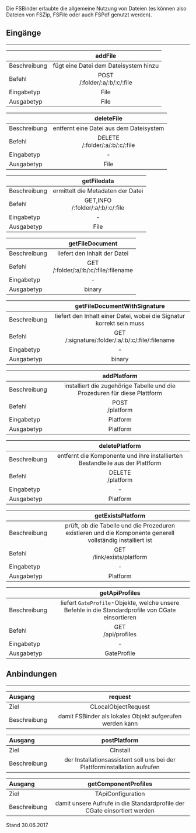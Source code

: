 <!--
  - @file de.md
  -
  - @license http://www.gnu.org/licenses/gpl-3.0.html GPL version 3
  -
  - @package OSTEPU (https://github.com/ostepu/ostepu-core)
  - @since -
  -
  - @author Till Uhlig <till.uhlig@student.uni-halle.de>
  - @date 2017
  -
 -->

Die FSBinder erlaubte die allgemeine Nutzung von Dateien (es können also Dateien von FSZip, FSFile oder auch FSPdf genutzt werden).

## Eingänge
---------------

||addFile|
| :----------- |:-----: |
|Beschreibung| fügt eine Datei dem Dateisystem hinzu|
|Befehl| POST<br>/:folder/:a/:b/:c/:file|
|Eingabetyp| File|
|Ausgabetyp| File|

||deleteFile|
| :----------- |:-----: |
|Beschreibung| entfernt eine Datei aus dem Dateisystem|
|Befehl| DELETE<br>/:folder/:a/:b/:c/:file|
|Eingabetyp| -|
|Ausgabetyp| File|

||getFiledata|
| :----------- |:-----: |
|Beschreibung| ermittelt die Metadaten der Datei|
|Befehl| GET,INFO<br>/:folder/:a/:b/:c/:file|
|Eingabetyp| -|
|Ausgabetyp| File|

||getFileDocument|
| :----------- |:-----: |
|Beschreibung| liefert den Inhalt der Datei|
|Befehl| GET<br>/:folder/:a/:b/:c/:file/:filename|
|Eingabetyp| -|
|Ausgabetyp| binary|

||getFileDocumentWithSignature|
| :----------- |:-----: |
|Beschreibung| liefert den Inhalt einer Datei, wobei die Signatur korrekt sein muss|
|Befehl| GET<br>/:signature/:folder/:a/:b/:c/:file/:filename|
|Eingabetyp| -|
|Ausgabetyp| binary|

||addPlatform|
| :----------- |:-----: |
|Beschreibung| installiert die zugehörige Tabelle und die Prozeduren für diese Plattform|
|Befehl| POST<br>/platform|
|Eingabetyp| Platform|
|Ausgabetyp| Platform|

||deletePlatform|
| :----------- |:-----: |
|Beschreibung| entfernt die Komponente und ihre installierten Bestandteile aus der Plattform|
|Befehl| DELETE<br>/platform|
|Eingabetyp| -|
|Ausgabetyp| Platform|

||getExistsPlatform|
| :----------- |:-----: |
|Beschreibung| prüft, ob die Tabelle und die Prozeduren existieren und die Komponente generell vollständig installiert ist|
|Befehl| GET<br>/link/exists/platform|
|Eingabetyp| -|
|Ausgabetyp| Platform|

||getApiProfiles|
| :----------- |:-----: |
|Beschreibung| liefert `GateProfile`-Objekte, welche unsere Befehle in die Standardprofile von CGate einsortieren|
|Befehl| GET<br>/api/profiles|
|Eingabetyp| -|
|Ausgabetyp| GateProfile|


## Anbindungen
---------------

|Ausgang|request|
| :----------- |:-----: |
|Ziel| CLocalObjectRequest|
|Beschreibung| damit FSBinder als lokales Objekt aufgerufen werden kann|

|Ausgang|postPlatform|
| :----------- |:-----: |
|Ziel| CInstall|
|Beschreibung| der Installationsassistent soll uns bei der Plattforminstallation aufrufen|

|Ausgang|getComponentProfiles|
| :----------- |:-----: |
|Ziel| TApiConfiguration|
|Beschreibung| damit unsere Aufrufe in die Standardprofile der CGate einsortiert werden|


Stand 30.06.2017
